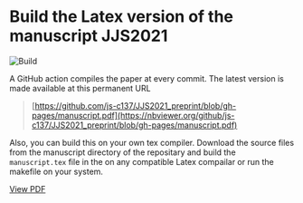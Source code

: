 # Build the Latex version of the manuscript JJS2021

![Build](https://github.com/js-c137/Test/actions/workflows/build.yml/badge.svg) 
<!---![parameter](https://github.com/js-c137/JJS2021_preprint/actions/workflows/main.yml/badge.svg?branch=feature-1)--->


A GitHub action compiles the paper at every commit. The latest version is made available at this permanent URL

> [https://github.com/js-c137/JJS2021_preprint/blob/gh-pages/manuscript.pdf](https://nbviewer.org/github/js-c137/JJS2021_preprint/blob/gh-pages/manuscript.pdf) 



Also, you can build this on your own tex compiler. Download the source files from the  manuscript directory of the repositary
and build the `manuscript.tex` file in the on any compatible Latex compailar or run the makefile on your system.

<a href="https://nbviewer.org/github/js-c137/JJS2021_preprint/blob/gh-pages/manuscript.pdf">View PDF</a>

